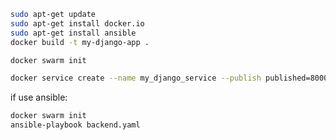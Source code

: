 ```bash
sudo apt-get update
sudo apt-get install docker.io
sudo apt-get install ansible
docker build -t my-django-app .
```

```bash
docker swarm init
```

```bash
docker service create --name my_django_service --publish published=8000,target=8000 --replicas 2 my-django-app
```

if use ansible:
```bash
docker swarm init
ansible-playbook backend.yaml
```
